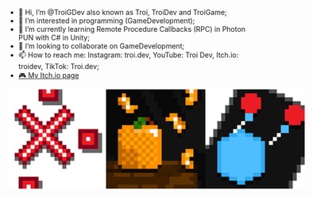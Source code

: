 - 👋 Hi, I’m @TroiGDev also known as Troi, TroiDev and TroiGame;
- 👀 I’m interested in programming (GameDevelopment);
- 🌱 I’m currently learning Remote Procedure Callbacks (RPC) in Photon PUN with C# in Unity;
- 💞️ I’m looking to collaborate on GameDevelopment;
- 📫 How to reach me: Instagram: troi.dev, YouTube: Troi Dev, Itch.io: troidev, TikTok: Troi.dev;
- [🎮 My Itch.io page](https://troidev.itch.io)

  
<div style="display: flex;">
    <img src="Pictures/RektItLogo%5FOneD%5F700.png" alt="RektIt Logo" width="200"/>
    <img src="Pictures/BTStemLogo%5F700.png" alt="BTStem Logo" width="200"/>
    <img src="Pictures/CanvasChaosLogo%5F700.png" alt="CanvasChaos Logo" width="200"/>
</div>

<!---
TroiGDev/TroiGDev is a ✨ special ✨ repository because its `README.md` (this file) appears on your GitHub profile.
You can click the Preview link to take a look at your changes.
--->
